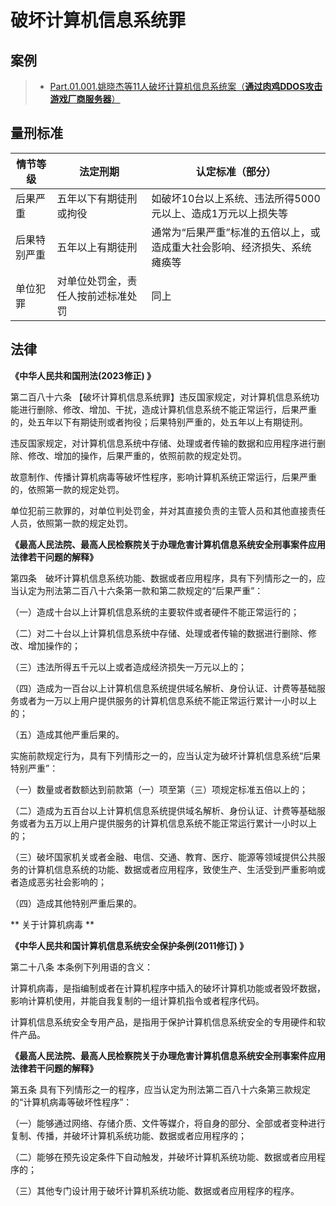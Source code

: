 # 破坏计算机信息系统罪
## 案例
> - [Part.01.001.姚晓杰等11人破坏计算机信息系统案（**通过肉鸡DDOS攻击游戏厂商服务器**）](./Part.01.001.姚晓杰等11人破坏计算机信息系统案.md)
## 量刑标准
| 情节等级   | 法定刑期              | 认定标准（部分）                              |
| ------ | ----------------- | ------------------------------------- |
| 后果严重   | 五年以下有期徒刑或拘役       | 如破坏10台以上系统、违法所得5000元以上、造成1万元以上损失等     |
| 后果特别严重 | 五年以上有期徒刑          | 通常为“后果严重”标准的五倍以上，或造成重大社会影响、经济损失、系统瘫痪等 |
| 单位犯罪   | 对单位处罚金，责任人按前述标准处罚 | 同上                                    |
## 法律
**《中华人民共和国刑法(2023修正) 》**

第二百八十六条 【破坏计算机信息系统罪】违反国家规定，对计算机信息系统功能进行删除、修改、增加、干扰，造成计算机信息系统不能正常运行，后果严重的，处五年以下有期徒刑或者拘役；后果特别严重的，处五年以上有期徒刑。

  违反国家规定，对计算机信息系统中存储、处理或者传输的数据和应用程序进行删除、修改、增加的操作，后果严重的，依照前款的规定处罚。

  故意制作、传播计算机病毒等破坏性程序，影响计算机系统正常运行，后果严重的，依照第一款的规定处罚。

  单位犯前三款罪的，对单位判处罚金，并对其直接负责的主管人员和其他直接责任人员，依照第一款的规定处罚。

**《最高人民法院、最高人民检察院关于办理危害计算机信息系统安全刑事案件应用法律若干问题的解释》**

第四条　破坏计算机信息系统功能、数据或者应用程序，具有下列情形之一的，应当认定为刑法第二百八十六条第一款和第二款规定的“后果严重”：

  （一）造成十台以上计算机信息系统的主要软件或者硬件不能正常运行的；

  （二）对二十台以上计算机信息系统中存储、处理或者传输的数据进行删除、修改、增加操作的；

  （三）违法所得五千元以上或者造成经济损失一万元以上的；

  （四）造成为一百台以上计算机信息系统提供域名解析、身份认证、计费等基础服务或者为一万以上用户提供服务的计算机信息系统不能正常运行累计一小时以上的；

  （五）造成其他严重后果的。

  实施前款规定行为，具有下列情形之一的，应当认定为破坏计算机信息系统“后果特别严重”：

  （一）数量或者数额达到前款第（一）项至第（三）项规定标准五倍以上的；

  （二）造成为五百台以上计算机信息系统提供域名解析、身份认证、计费等基础服务或者为五万以上用户提供服务的计算机信息系统不能正常运行累计一小时以上的；

  （三）破坏国家机关或者金融、电信、交通、教育、医疗、能源等领域提供公共服务的计算机信息系统的功能、数据或者应用程序，致使生产、生活受到严重影响或者造成恶劣社会影响的；

  （四）造成其他特别严重后果的。

** 关于计算机病毒 **

**《中华人民共和国计算机信息系统安全保护条例(2011修订) 》**

第二十八条 本条例下列用语的含义：

  计算机病毒，是指编制或者在计算机程序中插入的破坏计算机功能或者毁坏数据，影响计算机使用，并能自我复制的一组计算机指令或者程序代码。

  计算机信息系统安全专用产品，是指用于保护计算机信息系统安全的专用硬件和软件产品。

**《最高人民法院、最高人民检察院关于办理危害计算机信息系统安全刑事案件应用法律若干问题的解释》**

第五条 具有下列情形之一的程序，应当认定为刑法第二百八十六条第三款规定的“计算机病毒等破坏性程序”：

  （一）能够通过网络、存储介质、文件等媒介，将自身的部分、全部或者变种进行复制、传播，并破坏计算机系统功能、数据或者应用程序的；

  （二）能够在预先设定条件下自动触发，并破坏计算机系统功能、数据或者应用程序的；

  （三）其他专门设计用于破坏计算机系统功能、数据或者应用程序的程序。

